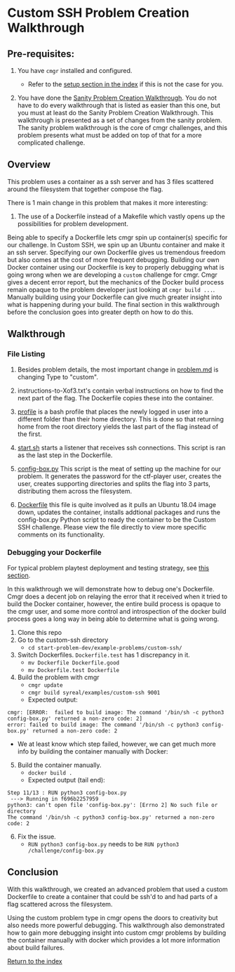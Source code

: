 # Custom SSH Problem Creation Walkthrough


## Pre-requisites:

1. You have `cmgr` installed and configured.
    - Refer to the [setup section in the index](/README.md#setup)
      if this is not the case for you.

2. You have done the [Sanity Problem Creation Walkthrough](/example-problems/sanity-static-flag/README.md).
   You do not have to do every walkthrough that is listed as easier than this
   one, but you must at least do the Sanity Problem Creation Walkthrough. 
   This walkthrough is presented as a set of changes from the sanity problem.
   The sanity problem walkthrough is the core of cmgr challenges, and this 
   problem presents what must be added on top of that for a more complicated
   challenge.



## Overview

This problem uses a container as a ssh server and has 3 files scattered around
the filesystem that together compose the flag.

There is 1 main change in this problem that makes it more interesting:

1. The use of a Dockerfile instead of a Makefile which vastly opens up the
   possibilities for problem development.

Being able to specify a Dockerfile lets cmgr spin up container(s) specific for
our challenge. In Custom SSH, we spin up an Ubuntu container and make it an ssh
server. Specifying our own Dockerfile gives us tremendous freedom but also
comes at the cost of more frequent debugging. Building our own Docker container
using our Dockerfile is key to properly debugging what is going wrong when we
are developing a `custom` challenge for cmgr. Cmgr gives a decent error report,
but the mechanics of the Docker build process remain opaque to the problem
developer just looking at `cmgr build ...`. Manually building using your
Dockerfile can give much greater insight into what is happening during your
build. The final section in this walkthrough before the conclusion goes into
greater depth on how to do this.


## Walkthrough


### File Listing

1. Besides problem details, the most important change in
   [problem.md](/example-problems/custom-ssh/problem.md) is changing Type to
   "custom".

2. instructions-to-Xof3.txt's contain verbal instructions on how to find the
   next part of the flag. The Dockerfile copies these into the container.

3. [profile](/example-problems/custom-ssh/profile) is a bash profile that
   places the newly logged in user into a different folder than their home
   directory. This is done so that returning home from the root directory
   yields the last part of the flag instead of the first.
   
4. [start.sh](/example-problems/custom-ssh/start.sh) starts a listener that
   receives ssh connections. This script is ran as the last step in the
   Dockerfile.
   
5. [config-box.py](/example-problems/custom-ssh/config-box.py) This script
   is the meat of setting up the machine for our problem. It generates the
   password for the ctf-player user, creates the user, creates supporting
   directories and splits the flag into 3 parts, distributing them across the
   filesystem.
   
7. [Dockerfile](/example-problems/custom-ssh/Dockerfile) this file is quite
   involved as it pulls an Ubuntu 18.04 image down, updates the container,
   installs addtional packages and runs the config-box.py Python script to
   ready the container to be the Custom SSH challenge. Please view the file
   directly to view more specific comments on its functionality.


### Debugging your Dockerfile

For typical problem playtest deployment and testing strategy, see 
[this section](/example-problems/sanity-static-flag#Deployment).

In this walkthrough we will demonstrate how to debug one's Dockerfile. Cmgr
does a decent job on relaying the error that it received when it tried to
build the Docker container, however, the entire build process is opaque to
the cmgr user, and some more control and introspection of the docker build
process goes a long way in being able to determine what is going wrong.

1. Clone this repo
2. Go to the custom-ssh directory
    - `cd start-problem-dev/example-problems/custom-ssh/`
3. Switch Dockerfiles. `Dockerfile.test` has 1 discrepancy in it.
    - `mv Dockerfile Dockerfile.good`
    - `mv Dockerfile.test Dockerfile`
4. Build the problem with cmgr
      - `cmgr update`
      - `cmgr build syreal/examples/custom-ssh 9001`
      - Expected output:
```
cmgr: [ERROR:  failed to build image: The command '/bin/sh -c python3 config-box.py' returned a non-zero code: 2]
error: failed to build image: The command '/bin/sh -c python3 config-box.py' returned a non-zero code: 2
```
* We at least know which step failed, however, we can get much more info
  by building the container manually with Docker:

5. Build the container manually.
    - `docker build .`
    - Expected output (tail end):
```
Step 11/13 : RUN python3 config-box.py
 ---> Running in f696b2257959
python3: can't open file 'config-box.py': [Errno 2] No such file or directory
The command '/bin/sh -c python3 config-box.py' returned a non-zero code: 2
```
6. Fix the issue.
    - `RUN python3 config-box.py` needs to be `RUN python3 /challenge/config-box.py`

## Conclusion

With this walkthrough, we created an advanced problem that used a custom
Dockerfile to create a container that could be ssh'd to and had parts of a
flag scattered across the filesystem.

Using the custom problem type in cmgr opens the doors to creativity but also
needs more powerful debugging. This walkthrough also demonstrated how to
gain more debugging insight into custom cmgr problems by building the
container manually with docker which provides a lot more information about
build failures.

[Return to the index](/README.md#walkthroughs)

